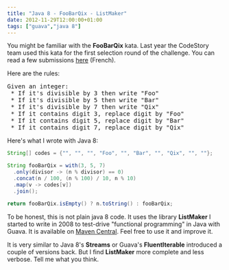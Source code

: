 ```yaml
---
title: "Java 8 - FooBarQix - ListMaker"
date: 2012-11-29T12:00:00+01:00
tags: ["guava","java 8"]
---
```


You might be familiar with the <strong>FooBarQix</strong> kata. Last year the CodeStory team used this kata for the first selection round of the challenge. You can read a few submissions <a href="http://code-story.net/2011/12/22/bravo.html">here</a> (French).

Here are the rules:

<pre>
Given an integer:
 * If it's divisible by 3 then write "Foo"
 * If it's divisible by 5 then write "Bar"
 * If it's divisible by 7 then write "Qix"
 * If it contains digit 3, replace digit by "Foo"
 * If it contains digit 5, replace digit by "Bar"
 * If it contains digit 7, replace digit by "Qix"
</pre>

Here's what I wrote with Java 8:

```java
String[] codes = {"", "", "", "Foo", "", "Bar", "", "Qix", "", ""};

String fooBarQix = with(3, 5, 7)
  .only(divisor -> (n % divisor) == 0)
  .concat(n / 100, (n % 100) / 10, n % 10)
  .map(v -> codes[v])
  .join();

return fooBarQix.isEmpty() ? n.toString() : fooBarQix;
```

To be honest, this is not plain java 8 code. It uses the library <strong>ListMaker</strong> I started to write in 2008 to test-drive "functional programming" in Java with Guava. It is available on <a href="http://search.maven.org/#search%7Cga%7C1%7Clistmaker">Maven Central</a>. Feel free to use it and improve it.

It is very similar to Java 8's <strong>Streams</strong> or Guava's <strong>FluentIterable</strong> introduced a couple of versions back. But I find <strong>ListMaker</strong> more complete and less verbose. Tell me what you think.
